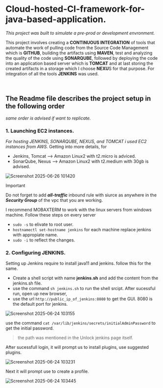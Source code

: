 # Cloud-hosted-CI-framework-for-java-based-application.
<i> This project was built to simulate a pre-prod or development envronment.</i>

This project involves creating a **CONTINUOUS INTEGRATION** of tools that automate the work of pulling code from the Source Code Management which is **GITHUB**, building the artifacts using **MAVEN**, test and analyzing the quality of the code using **SONARQUBE**, followed by deploying the code into an application based server which is **TOMCAT** and at last storing the created artifacts in a storage which I choose **NEXU**S for that purpose. For integration of all the tools **JENKINS** was used.

<br>


## The Readme file describes the project setup in the following order 
_same order is advised if want to replicate._
### 1. Launching EC2 instances.
_For hosting JENKINS, SONARQUBE, NEXUS, and TOMCAT i used EC2 instances from AWS._
Getting into more details, for
   - Jenkins, Tomcat --> Amazon Linux2 with t2.micro is adviced.
   -  SonarQube, Nexus --> Amazon Linux2 with t2.medium with 30gb is advised.


![Screenshot 2025-06-26 101420](https://github.com/user-attachments/assets/7cfba613-fd5e-4356-aeb0-c3b8e0b3146b)

> [!IMPORTANT]
> Do not forget to add **_all-traffic_** inbound rule with siurce as anywhere in the **_Security Group_** of the vpc that you are working.

I recommend MOBAXTERM to work with the linux servers from windows machine.
Follow these steps on every server
- ` sudo -s `     to elivate to root user.
- ` hostnamectl set-hostname jenkins `   for each machine replace jenkins with appropiate name.
- ` sudo -i ` to reflect the changes.
### 2. Configuring JENKINS.
Setting up Jenkins require to install java11 and jenkins. follow this for the same. 
-  Create a shell script with name **jenkins.sh** and add the content from the jenkins.sh file.
-  use the command ` sh jenkins.sh ` to run the shell srcipt.
After sucessful run, open up new browser,
- use the url ` http://public_ip_of_jenkins:8080 ` to get the GUI. 8080 is the default port for jenkins.

![Screenshot 2025-06-24 103155](https://github.com/user-attachments/assets/87991331-4cae-48aa-8e10-f4780a8fbb95)

use the command ` cat /var/lib/jenkins/secrets/initialAdminPassword ` to get the initial password.
> the path was mentioned in the Unlock jenkins page itself.

After sucessfull login, it will prompt us to install plugins, use suggested plugins.

![Screenshot 2025-06-24 103231](https://github.com/user-attachments/assets/95f915d9-a452-44f9-ba01-e3adc5ffa496)

Next it will prompt use to create a profile. 

![Screenshot 2025-06-24 103445](https://github.com/user-attachments/assets/491016b0-6a59-45f0-ac65-1b32ec2bd61f)



